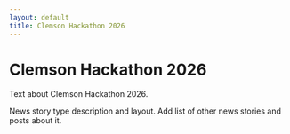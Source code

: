 ```yaml
---
layout: default
title: Clemson Hackathon 2026
---
```


<main>
  <h1>Clemson Hackathon 2026</h1>
</main>

<section>
  <p>
    Text about Clemson Hackathon 2026.
  </p>
  <p>
    News story type description and layout. Add list of other news stories and posts about it.
  </p>
</section>
